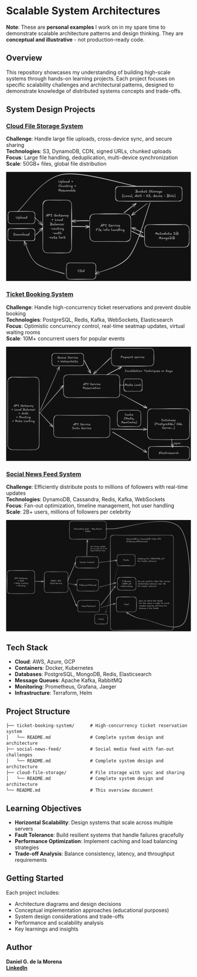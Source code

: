 # Scalable System Architectures

**Note**: These are **personal examples** I work on in my spare time to demonstrate scalable architecture patterns and design thinking. They are **conceptual and illustrative** - not production-ready code.

## Overview

This repository showcases my understanding of building high-scale systems through hands-on learning projects. Each project focuses on specific scalability challenges and architectural patterns, designed to demonstrate knowledge of distributed systems concepts and trade-offs.

## System Design Projects

### [Cloud File Storage System](./cloud-file-storage/README.md)
**Challenge**: Handle large file uploads, cross-device sync, and secure sharing  
**Technologies**: S3, DynamoDB, CDN, signed URLs, chunked uploads  
**Focus**: Large file handling, deduplication, multi-device synchronization  
**Scale**: 50GB+ files, global file distribution

![Cloud File Storage Architecture](./cloud-file-storage/assets/schema.png)

### [Ticket Booking System](./ticket-booking-system/README.md)
**Challenge**: Handle high-concurrency ticket reservations and prevent double booking  
**Technologies**: PostgreSQL, Redis, Kafka, WebSockets, Elasticsearch  
**Focus**: Optimistic concurrency control, real-time seatmap updates, virtual waiting rooms  
**Scale**: 10M+ concurrent users for popular events

![Ticket Booking System Architecture](./ticket-booking-system/assets/scheme.png)

### [Social News Feed System](./social-news-feed/README.md)
**Challenge**: Efficiently distribute posts to millions of followers with real-time updates  
**Technologies**: DynamoDB, Cassandra, Redis, Kafka, WebSockets  
**Focus**: Fan-out optimization, timeline management, hot user handling  
**Scale**: 2B+ users, millions of followers per celebrity

![Social News Feed Architecture](./social-news-feed/assets/scheme.png)

## Tech Stack

- **Cloud**: AWS, Azure, GCP
- **Containers**: Docker, Kubernetes  
- **Databases**: PostgreSQL, MongoDB, Redis, Elasticsearch
- **Message Queues**: Apache Kafka, RabbitMQ
- **Monitoring**: Prometheus, Grafana, Jaeger
- **Infrastructure**: Terraform, Helm

## Project Structure

```
├── ticket-booking-system/      # High-concurrency ticket reservation system
│   └── README.md               # Complete system design and architecture
├── social-news-feed/           # Social media feed with fan-out challenges
│   └── README.md               # Complete system design and architecture  
├── cloud-file-storage/         # File storage with sync and sharing
│   └── README.md               # Complete system design and architecture
└── README.md                   # This overview document
```

## Learning Objectives

- **Horizontal Scalability**: Design systems that scale across multiple servers
- **Fault Tolerance**: Build resilient systems that handle failures gracefully  
- **Performance Optimization**: Implement caching and load balancing strategies
- **Trade-off Analysis**: Balance consistency, latency, and throughput requirements

## Getting Started

Each project includes:
- Architecture diagrams and design decisions
- Conceptual implementation approaches (educational purposes)
- System design considerations and trade-offs
- Performance and scalability analysis
- Key learnings and insights

## Author

**Daniel G. de la Morena**  
**[LinkedIn](https://www.linkedin.com/in/daniel-gonzalez-de-la-morena/)**